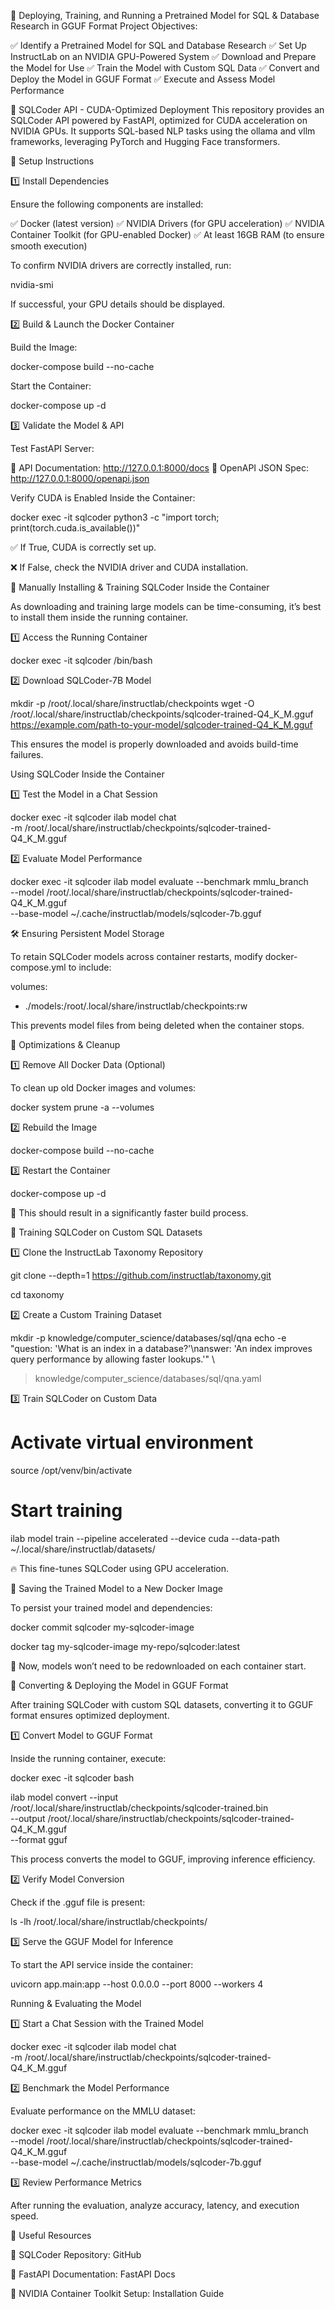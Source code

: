 📌 Deploying, Training, and Running a Pretrained Model for SQL & Database Research in GGUF Format
Project Objectives:

✅ Identify a Pretrained Model for SQL and Database Research
✅ Set Up InstructLab on an NVIDIA GPU-Powered System
✅ Download and Prepare the Model for Use
✅ Train the Model with Custom SQL Data
✅ Convert and Deploy the Model in GGUF Format
✅ Execute and Assess Model Performance

🚀 SQLCoder API - CUDA-Optimized Deployment
This repository provides an SQLCoder API powered by FastAPI, optimized for CUDA acceleration on NVIDIA GPUs. It supports SQL-based NLP tasks using the ollama and vllm frameworks, leveraging PyTorch and Hugging Face transformers.

🔧 Setup Instructions

1️⃣ Install Dependencies

Ensure the following components are installed:

✅ Docker (latest version)
✅ NVIDIA Drivers (for GPU acceleration)
✅ NVIDIA Container Toolkit (for GPU-enabled Docker)
✅ At least 16GB RAM (to ensure smooth execution)

To confirm NVIDIA drivers are correctly installed, run:

nvidia-smi

If successful, your GPU details should be displayed.

2️⃣ Build & Launch the Docker Container

Build the Image:

docker-compose build --no-cache

Start the Container:

docker-compose up -d

3️⃣ Validate the Model & API

Test FastAPI Server:

📌 API Documentation: http://127.0.0.1:8000/docs
📌 OpenAPI JSON Spec: http://127.0.0.1:8000/openapi.json

Verify CUDA is Enabled Inside the Container:

docker exec -it sqlcoder python3 -c "import torch; print(torch.cuda.is_available())"

✅ If True, CUDA is correctly set up.

❌ If False, check the NVIDIA driver and CUDA installation.

🧠 Manually Installing & Training SQLCoder Inside the Container

As downloading and training large models can be time-consuming, it’s best to install them inside the running container.

1️⃣ Access the Running Container

docker exec -it sqlcoder /bin/bash

2️⃣ Download SQLCoder-7B Model

mkdir -p /root/.local/share/instructlab/checkpoints
wget -O /root/.local/share/instructlab/checkpoints/sqlcoder-trained-Q4_K_M.gguf \
https://example.com/path-to-your-model/sqlcoder-trained-Q4_K_M.gguf

This ensures the model is properly downloaded and avoids build-time failures.

Using SQLCoder Inside the Container

1️⃣ Test the Model in a Chat Session

docker exec -it sqlcoder ilab model chat \
    -m /root/.local/share/instructlab/checkpoints/sqlcoder-trained-Q4_K_M.gguf

2️⃣ Evaluate Model Performance

docker exec -it sqlcoder ilab model evaluate --benchmark mmlu_branch \
    --model /root/.local/share/instructlab/checkpoints/sqlcoder-trained-Q4_K_M.gguf \
    --base-model ~/.cache/instructlab/models/sqlcoder-7b.gguf

🛠 Ensuring Persistent Model Storage

To retain SQLCoder models across container restarts, modify docker-compose.yml to include:

volumes:
  - ./models:/root/.local/share/instructlab/checkpoints:rw

This prevents model files from being deleted when the container stops.

📜 Optimizations & Cleanup

1️⃣ Remove All Docker Data (Optional)

To clean up old Docker images and volumes:

docker system prune -a --volumes

2️⃣ Rebuild the Image

docker-compose build --no-cache

3️⃣ Restart the Container

docker-compose up -d

🚀 This should result in a significantly faster build process.

📌 Training SQLCoder on Custom SQL Datasets

1️⃣ Clone the InstructLab Taxonomy Repository

git clone --depth=1 https://github.com/instructlab/taxonomy.git

cd taxonomy

2️⃣ Create a Custom Training Dataset

mkdir -p knowledge/computer_science/databases/sql/qna
echo -e "question: 'What is an index in a database?'\nanswer: 'An index improves query performance by allowing faster lookups.'" \
> knowledge/computer_science/databases/sql/qna.yaml

3️⃣ Train SQLCoder on Custom Data

# Activate virtual environment

source /opt/venv/bin/activate

# Start training

ilab model train --pipeline accelerated --device cuda --data-path ~/.local/share/instructlab/datasets/

🔥 This fine-tunes SQLCoder using GPU acceleration.

💾 Saving the Trained Model to a New Docker Image

To persist your trained model and dependencies:

docker commit sqlcoder my-sqlcoder-image

docker tag my-sqlcoder-image my-repo/sqlcoder:latest

🚀 Now, models won’t need to be redownloaded on each container start.

🚀 Converting & Deploying the Model in GGUF Format

After training SQLCoder with custom SQL datasets, converting it to GGUF format ensures optimized deployment.

1️⃣ Convert Model to GGUF Format

Inside the running container, execute:

docker exec -it sqlcoder bash

ilab model convert --input /root/.local/share/instructlab/checkpoints/sqlcoder-trained.bin \
                    --output /root/.local/share/instructlab/checkpoints/sqlcoder-trained-Q4_K_M.gguf \
                    --format gguf

This process converts the model to GGUF, improving inference efficiency.

2️⃣ Verify Model Conversion

Check if the .gguf file is present:


ls -lh /root/.local/share/instructlab/checkpoints/

3️⃣ Serve the GGUF Model for Inference

To start the API service inside the container:

uvicorn app.main:app --host 0.0.0.0 --port 8000 --workers 4

Running & Evaluating the Model

1️⃣ Start a Chat Session with the Trained Model

docker exec -it sqlcoder ilab model chat \
    -m /root/.local/share/instructlab/checkpoints/sqlcoder-trained-Q4_K_M.gguf

2️⃣ Benchmark the Model Performance

Evaluate performance on the MMLU dataset:

docker exec -it sqlcoder ilab model evaluate --benchmark mmlu_branch \
    --model /root/.local/share/instructlab/checkpoints/sqlcoder-trained-Q4_K_M.gguf \
    --base-model ~/.cache/instructlab/models/sqlcoder-7b.gguf

3️⃣ Review Performance Metrics

After running the evaluation, analyze accuracy, latency, and execution speed.

🔗 Useful Resources

🔹 SQLCoder Repository: GitHub

🔹 FastAPI Documentation: FastAPI Docs

🔹 NVIDIA Container Toolkit Setup: Installation Guide